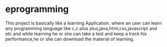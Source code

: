 # eprogramming
 
This project is basically like a learning Application.
where an user can learn any programming language like c,c plus plus,java,html,css,javascript and etc and while learning he or she can take a test and keep a track his performance,he or she can download the material of learning. 
